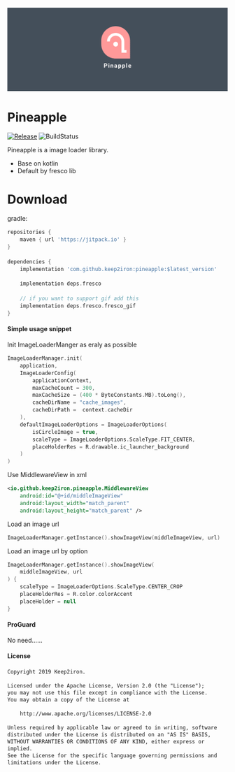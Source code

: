 ![](/images/banner.png)

# Pineapple
[![Release](https://jitpack.io/v/keep2iron/pineapple.svg)](https://jitpack.io/v/#keep2iron/pineapple) ![BuildStatus](https://travis-ci.org/keep2iron/pineapple.svg?branch=master)

Pineapple is a image loader library.
- Base on kotlin
- Default by fresco lib

# Download

gradle:
```groovy
repositories {
	maven { url 'https://jitpack.io' }
}

dependencies {
    implementation 'com.github.keep2iron:pineapple:$latest_version'

	implementation deps.fresco

	// if you want to support gif add this
	implementation deps.fresco.fresco_gif
}
```

#### Simple usage snippet
Init ImageLoaderManger as eraly as possible
```kotlin
ImageLoaderManager.init(
    application,
    ImageLoaderConfig(
        applicationContext,
        maxCacheCount = 300,									
        maxCacheSize = (400 * ByteConstants.MB).toLong(),
		cacheDirName = "cache_images",
		cacheDirPath =  context.cacheDir
    ),
    defaultImageLoaderOptions = ImageLoaderOptions(
        isCircleImage = true,
        scaleType = ImageLoaderOptions.ScaleType.FIT_CENTER,
        placeHolderRes = R.drawable.ic_launcher_background
    )
)
```

Use MiddlewareView in xml
```xml
<io.github.keep2iron.pineapple.MiddlewareView
	android:id="@+id/middleImageView"
	android:layout_width="match_parent"
	android:layout_height="match_parent" /> 
```

Load an image url
```kotlin
ImageLoaderManager.getInstance().showImageView(middleImageView, url)
```

Load an image url by option
```kotlin
ImageLoaderManager.getInstance().showImageView(
    middleImageView, url
) {
    scaleType = ImageLoaderOptions.ScaleType.CENTER_CROP
    placeHolderRes = R.color.colorAccent
    placeHolder = null
}
```

#### ProGuard

No need......

#### License

	Copyright 2019 Keep2iron.
	
	Licensed under the Apache License, Version 2.0 (the "License");
	you may not use this file except in compliance with the License.
	You may obtain a copy of the License at
	
	    http://www.apache.org/licenses/LICENSE-2.0
	
	Unless required by applicable law or agreed to in writing, software
	distributed under the License is distributed on an "AS IS" BASIS,
	WITHOUT WARRANTIES OR CONDITIONS OF ANY KIND, either express or implied.
	See the License for the specific language governing permissions and
	limitations under the License.
